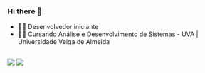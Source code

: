 ### Hi there 👋

- 👨‍💻 Desenvolvedor iniciante
- 👨‍🎓 Cursando Análise e Desenvolvimento de Sistemas - UVA | Universidade Veiga de Almeida

##

<div>
  <a href="https://www.linkedin.com/in/edm-jr" target="_blank"><img src="https://img.shields.io/badge/-LinkedIn-%230077B5?style=for-the-badge&logo=linkedin&logoColor=white" target="_blank"></a> 
  <a href="https://instagram.com/_vivenciador" target="_blank"><img src="https://img.shields.io/badge/-Instagram-%23E4405F?style=for-the-badge&logo=instagram&logoColor=white" target="_blank"></a>
</div>
